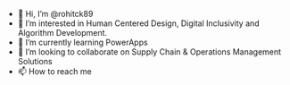 - 👋 Hi, I’m @rohitck89
- 👀 I’m interested in Human Centered Design, Digital Inclusivity and Algorithm Development.
- 🌱 I’m currently learning PowerApps
- 💞️ I’m looking to collaborate on Supply Chain & Operations Management Solutions
- 📫 How to reach me 

<!---
rohitck89/rohitck89 is a ✨ special ✨ repository because its `README.md` (this file) appears on your GitHub profile.
You can click the Preview link to take a look at your changes.
--->
